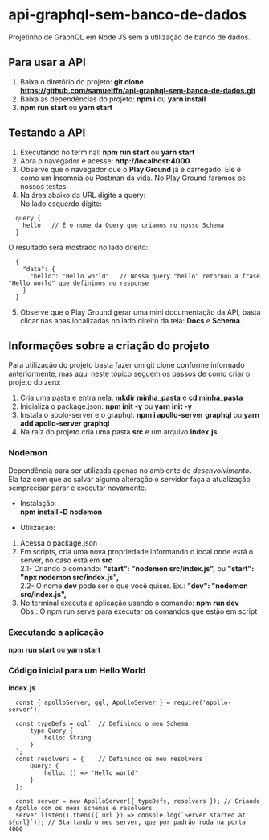 # api-graphql-sem-banco-de-dados
Projetinho de GraphQL em Node JS sem a utilização de bando de dados.  

## Para usar a API  
1) Baixa o diretório do projeto: **git clone https://github.com/samuelffn/api-graphql-sem-banco-de-dados.git** 
2) Baixa as dependências do projeto: **npm i** ou **yarn install** 
3) **npm run start** ou **yarn start**  

## Testando a API
1) Executando no terminal: **npm run start** ou **yarn start**  
2) Abra o navegador e acesse: **http://localhost:4000**  
3) Observe que o navegador que o **Play Ground** já é carregado. Ele é como um Insomnia ou Postman da vida. No Play Ground faremos os nossos testes. 
4) Na área abaixo da URL digite a query:  
No lado esquerdo digite:  
```
  query {
    hello   // É o nome da Query que criamos no nosso Schema
  }
```
O resultado será mostrado no lado direito:  
```
  {
    "data": {
      "hello": "Hello world"   // Nossa query "hello" retornou a frase "Hello world" que definimos no response
    }
  }
```
5) Observe que o Play Ground gerar uma mini documentação da API, basta clicar nas abas localizadas no lado direito da tela: **Docs** e **Schema**.  

## Informações sobre a criação do projeto
Para utilização do projeto basta fazer um git clone conforme informado anteriormente, mas aqui neste tópico seguem os passos de como criar o projeto do zero: 
1) Cria uma pasta e entra nela: **mkdir minha_pasta** e **cd minha_pasta**
2) Inicializa o package.json: **npm init -y** ou **yarn init -y**
3) Instala o apolo-server e o graphql: **npm i apollo-server graphql** ou **yarn add apollo-server graphql**
4) Na raíz do projeto cria uma pasta **src** e um arquivo **index.js**

### Nodemon  
Dependência para ser utilizada apenas no ambiente de *desenvolvimento*.  
Ela faz com que ao salvar alguma alteração o servidor faça a atualização semprecisar parar e executar novamente.  
- Instalação:  
**npm install -D nodemon**  

- Utilização:  
1) Acessa o package.json  
2) Em scripts, cria uma nova propriedade informando o local onde está o server, no caso está em **src**  
  2.1- Criando o comando: **"start": "nodemon src/index.js",** ou **"start": "npx nodemon src/index.js",**  
  2.2- O nome **dev** pode ser o que você quiser. Ex.: **"dev": "nodemon src/index.js",**   
3) No terminal executa a aplicação usando o comando: **npm run dev**  
Obs.: O npm run serve para executar os comandos que estão em script  

### Executando a aplicação
**npm run start** ou **yarn start**

### Código inicial para um Hello World
**index.js**  
```
  const { apolloServer, gql, ApolloServer } = require('apollo-server');

  const typeDefs = gql`  // Definindo o meu Schema
      type Query {
          hello: String
      }
  `;
  const resolvers = {    // Definindo os meu resolvers
      Query: {
          hello: () => 'Hello world'
      }
  };

  const server = new ApolloServer({ typeDefs, resolvers }); // Criando o Apollo com os meus schemas e resolvers
  server.listen().then(({ url }) => console.log(`Server started at ${url}`)); // Startando o meu server, que por padrão roda na porta 4000
```






